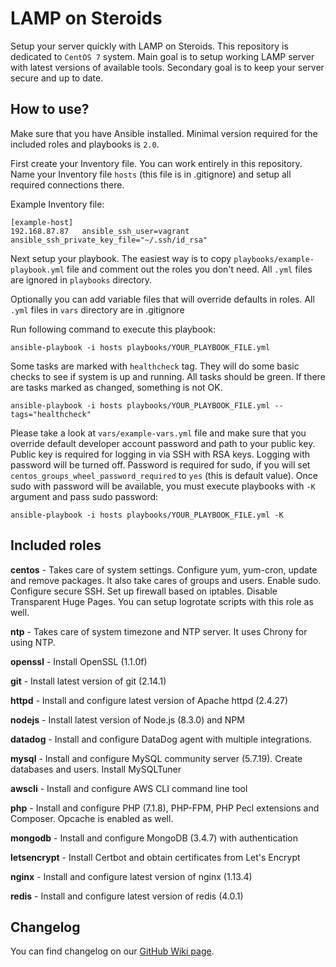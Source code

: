 LAMP on Steroids
================

Setup your server quickly with LAMP on Steroids. This repository is dedicated to `CentOS 7` system.
Main goal is to setup working LAMP server with latest versions of available tools. 
Secondary goal is to keep your server secure and up to date. 

How to use?
-----------

Make sure that you have Ansible installed. Minimal version required for the included roles and playbooks is `2.0`.

First create your Inventory file. You can work entirely in this repository. Name your Inventory file `hosts` (this file is in .gitignore) and setup all required connections there.

Example Inventory file:
```
[example-host]
192.168.87.87   ansible_ssh_user=vagrant    ansible_ssh_private_key_file="~/.ssh/id_rsa"
```

Next setup your playbook. The easiest way is to copy `playbooks/example-playbook.yml` file and comment out the roles you don't need. All `.yml` files are ignored in `playbooks` directory.

Optionally you can add variable files that will override defaults in roles. All `.yml` files in `vars` directory are in .gitignore

Run following command to execute this playbook:
```
ansible-playbook -i hosts playbooks/YOUR_PLAYBOOK_FILE.yml
```

Some tasks are marked with `healthcheck` tag. They will do some basic checks to see if system is up and running. All tasks should be green. If there are tasks marked as changed, something is not OK.
```
ansible-playbook -i hosts playbooks/YOUR_PLAYBOOK_FILE.yml --tags="healthcheck" 
``` 

Please take a look at `vars/example-vars.yml` file and make sure that you override default developer account password and path to your public key. 
Public key is required for logging in via SSH with RSA keys. Logging with password will be turned off.
Password is required for sudo, if you will set `centos_groups_wheel_password_required` to `yes` (this is default value). Once sudo with password will be available, you must execute playbooks with `-K` argument and pass sudo password:

```
ansible-playbook -i hosts playbooks/YOUR_PLAYBOOK_FILE.yml -K
```

Included roles
--------------

**centos** - Takes care of system settings. Configure yum, yum-cron, update and remove packages. 
It also take cares of groups and users. Enable sudo. Configure secure SSH. Set up firewall based on iptables. Disable Transparent Huge Pages.
You can setup logrotate scripts with this role as well.

**ntp** - Takes care of system timezone and NTP server. It uses Chrony for using NTP.

**openssl** - Install OpenSSL (1.1.0f)

**git** - Install latest version of git (2.14.1) 

**httpd** - Install and configure latest version of Apache httpd (2.4.27)

**nodejs** - Install latest version of Node.js (8.3.0) and NPM

**datadog** - Install and configure DataDog agent with multiple integrations.

**mysql** - Install and configure MySQL community server (5.7.19). Create databases and users. Install MySQLTuner

**awscli** - Install and configure AWS CLI command line tool

**php** - Install and configure PHP (7.1.8), PHP-FPM, PHP Pecl extensions and Composer. Opcache is enabled as well.

**mongodb** - Install and configure MongoDB (3.4.7) with authentication

**letsencrypt** - Install Certbot and obtain certificates from Let's Encrypt

**nginx** - Install and configure latest version of nginx (1.13.4)

**redis** - Install and configure latest version of redis (4.0.1)

Changelog
---------

You can find changelog on our [GitHub Wiki page](https://github.com/blacksaildivision/lamponsteroids/wiki/Changelog).
